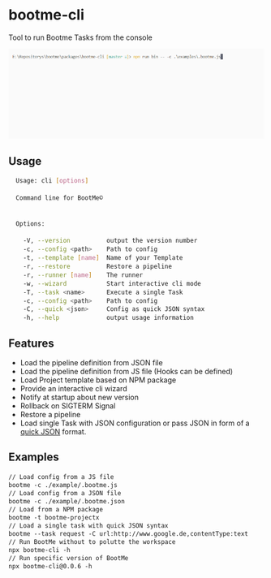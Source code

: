 # bootme-cli

Tool to run Bootme Tasks from the console

![cli](/media/bootme-cli.gif)

## Usage

```sh
  Usage: cli [options]

  Command line for BootMe©


  Options:

    -V, --version          output the version number
    -c, --config <path>    Path to config
    -t, --template [name]  Name of your Template
    -r, --restore          Restore a pipeline
    -r, --runner [name]    The runner
    -w, --wizard           Start interactive cli mode
    -T, --task <name>      Execute a single Task
    -c, --config <path>    Path to config
    -C, --quick <json>     Config as quick JSON syntax
    -h, --help             output usage information
```

## Features
- Load the pipeline definition from JSON file
- Load the pipeline definition from JS file (Hooks can be defined)
- Load Project template based on NPM package
- Provide an interactive cli wizard
- Notify at startup about new version
- Rollback on SIGTERM Signal
- Restore a pipeline
- Load single Task with JSON configuration or pass JSON in form of a [quick JSON](https://github.com/mcollina/tinysonic) format.


## Examples

```
// Load config from a JS file
bootme -c ./example/.bootme.js
// Load config from a JSON file
bootme -c ./example/.bootme.json
// Load from a NPM package
bootme -t bootme-projectx
// Load a single task with quick JSON syntax
bootme --task request -C url:http://www.google.de,contentType:text
// Run BootMe without to polutte the workspace
npx bootme-cli -h
// Run specific version of BootMe
npx bootme-cli@0.0.6 -h
```

